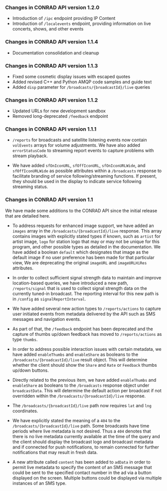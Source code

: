 ### Changes in CONRAD API version 1.2.0

* Introduction of `/ipc` endpoint  providing IP Content
* Introduction of `/localevents` endpoint, providing information on live concerts, shows, and other events

### Changes in CONRAD API version 1.1.4

* Documentation consolidation and cleanup 

### Changes in CONRAD API version 1.1.3

* Fixed some cosmetic display issues with escaped quotes
* Added revised C++ and Python AMQP code samples and guide text
* Added `disp` parameter for `/broadcasts/{broadcastId}/live` queries

### Changes in CONRAD API version 1.1.2

* Updated URLs for new development sandbox
* Removed long-deprecated `/feedback` endpoint

### Changes in CONRAD API version 1.1.1

* `/reports` for broadcasts and satellite listening events now contain `volEvents` arrays for volume adjustments. We have also added `errorStatusCode` to streaming report events to capture problems with stream playback.

* We have added `sfOnIconURL`, `sfOffIconURL`, `sfOnIconURLWide`, and `sfOffIconURLWide` as possible attributes within a `/broadcasts` response to facilitate branding of service following/streaming functions. If present, they should be used in the display to indicate service following streaming status.

### Changes in CONRAD API version 1.1

We have made some additions to the CONRAD API since the initial release that are detailed here.

* To address requests for enhanced image support, we have added an `images` array in the `/broadcasts/{broadcastId}/live` response. This array contains images with explicitly stated types if known, such as `artist` for artist image, `logo` for station logo that may or may not be unique for this program, and other possible types as detailed in the documentation. We have added a boolean `default` which designates that image as the default image if no user preference has been made for that particular view, We are deprecating the original `imageURL` and `imageURLHiRes` attributes.

* In order to collect sufficient signal strength data to maintain and improve location-based queries, we have introduced a new path, `/reports/signal` that is used to collect signal strength data on the currently tuned-in broadcast. The reporting interval for this new path is in `/config` as `signalReportInterval`.
 
* We have added several new action types to `/reports/actions` to capture user initiated events from metadata delivered by the API such as SMS messages and navigation events.
 
* As part of that, the `/feedback` endpoint has been deprecated and the capture of thumbs up/down feedback has moved to `/reports/actions` as type `thumbs`.

* In order to address possible interaction issues with certain metadata, we have added `enableThumbs` and `enableShare` as booleans to the `/broadcasts/{broadcastId}/live` result object. This will determine whether the client should show the `Share` and `Rate` or `Feedback` thumbs up/down buttons.
 
* Directly related to the previous item, we have added `enableThumbs` and `enableShare` as booleans to the `/broadcasts` response object under `broadcastData`. This will determine the default action per broadcast if not overridden within the `/broadcasts/{broadcastId}/live` response.

* The `/broadcasts/{broadcastId}/live` path now requires `lat` and `lng` coordinates.
 
* We have explicitly stated the meaning of a `404` to the `/broadcasts/{broadcastId}/live` path. Some broadcasts have time periods where live metadata is not desired. Thus a `404` denotes that there is no live metadata currently available at the time of the query and the client should display the broadcast logo and broadcast metadata and if connected for push notifications, to remain connected for further notifications that may result in fresh data. 
 
* A new attribute called `content` has been added to `adData` in order to permit live metadata to specify the content of an SMS message that could be sent to the specified contact number in the ad via a button displayed on the screen. Multiple buttons could be displayed via multiple instances of an SMS type.

